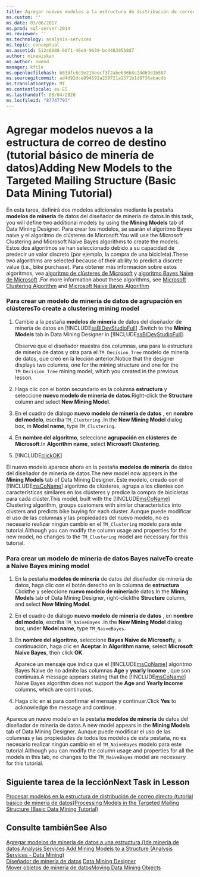 ```yaml
---
title: Agregar nuevos modelos a la estructura de distribución de correo directo (tutorial básico de minería de datos) | Microsoft Docs
ms.custom: ''
ms.date: 03/06/2017
ms.prod: sql-server-2014
ms.reviewer: ''
ms.technology: analysis-services
ms.topic: conceptual
ms.assetid: 512c6888-60f1-46e4-9639-bc448395b8d7
author: minewiskan
ms.author: owend
manager: kfile
ms.openlocfilehash: b83dfc6c9e218eecf3f2abe636b8c24d69d1b507
ms.sourcegitcommit: ad4d92dce894592a259721a1571b1d8736abacdb
ms.translationtype: MT
ms.contentlocale: es-ES
ms.lasthandoff: 08/04/2020
ms.locfileid: "87747793"
---
```

# <a name="adding-new-models-to-the-targeted-mailing-structure-basic-data-mining-tutorial"></a><span data-ttu-id="66d29-102">Agregar modelos nuevos a la estructura de correo de destino (tutorial básico de minería de datos)</span><span class="sxs-lookup"><span data-stu-id="66d29-102">Adding New Models to the Targeted Mailing Structure (Basic Data Mining Tutorial)</span></span>
  <span data-ttu-id="66d29-103">En esta tarea, definirá dos modelos adicionales mediante la pestaña **modelos de minería** de datos del diseñador de minería de datos.</span><span class="sxs-lookup"><span data-stu-id="66d29-103">In this task, you will define two additional models by using the **Mining Models** tab of Data Mining Designer.</span></span> <span data-ttu-id="66d29-104">Para crear los modelos, se usarán el algoritmo Bayes naive y el algoritmo de clústeres de Microsoft.</span><span class="sxs-lookup"><span data-stu-id="66d29-104">You will use the Microsoft Clustering and Microsoft Naive Bayes algorithms to create the models.</span></span> <span data-ttu-id="66d29-105">Estos dos algoritmos se han seleccionado debido a su capacidad de predecir un valor discreto (por ejemplo, la compra de una bicicleta).</span><span class="sxs-lookup"><span data-stu-id="66d29-105">These two algorithms are selected because of their ability to predict a discrete value (i.e., bike purchase).</span></span> <span data-ttu-id="66d29-106">Para obtener más información sobre estos algoritmos, vea [algoritmo de clústeres de Microsoft](../../2014/analysis-services/data-mining/microsoft-clustering-algorithm.md) y [algoritmo Bayes Naive de Microsoft](../../2014/analysis-services/data-mining/microsoft-naive-bayes-algorithm.md) .</span><span class="sxs-lookup"><span data-stu-id="66d29-106">For more information about these algorithms, see [Microsoft Clustering Algorithm](../../2014/analysis-services/data-mining/microsoft-clustering-algorithm.md) and [Microsoft Naive Bayes Algorithm](../../2014/analysis-services/data-mining/microsoft-naive-bayes-algorithm.md)</span></span>  
  
### <a name="to-create-a-clustering-mining-model"></a><span data-ttu-id="66d29-107">Para crear un modelo de minería de datos de agrupación en clústeres</span><span class="sxs-lookup"><span data-stu-id="66d29-107">To create a clustering mining model</span></span>  
  
1.  <span data-ttu-id="66d29-108">Cambie a la pestaña **modelos de minería** de datos del diseñador de minería de datos en [!INCLUDE[ssBIDevStudioFull](../includes/ssbidevstudiofull-md.md)] .</span><span class="sxs-lookup"><span data-stu-id="66d29-108">Switch to the **Mining Models** tab in Data Mining Designer in [!INCLUDE[ssBIDevStudioFull](../includes/ssbidevstudiofull-md.md)].</span></span>  
  
     <span data-ttu-id="66d29-109">Observe que el diseñador muestra dos columnas, una para la estructura de minería de datos y otra para el `TM_Decision_Tree` modelo de minería de datos, que creó en la lección anterior.</span><span class="sxs-lookup"><span data-stu-id="66d29-109">Notice that the designer displays two columns, one for the mining structure and one for the `TM_Decision_Tree` mining model, which you created in the previous lesson.</span></span>  
  
2.  <span data-ttu-id="66d29-110">Haga clic con el botón secundario en la columna **estructura** y seleccione **nuevo modelo de minería de datos**.</span><span class="sxs-lookup"><span data-stu-id="66d29-110">Right-click the **Structure** column and select **New Mining Model**.</span></span>  
  
3.  <span data-ttu-id="66d29-111">En el cuadro de diálogo **nuevo modelo de minería de datos** , en **nombre del modelo**, escriba `TM_Clustering` .</span><span class="sxs-lookup"><span data-stu-id="66d29-111">In the **New Mining Model** dialog box, in **Model name**, type `TM_Clustering`.</span></span>  
  
4.  <span data-ttu-id="66d29-112">En **nombre del algoritmo**, seleccione **agrupación en clústeres de Microsoft**.</span><span class="sxs-lookup"><span data-stu-id="66d29-112">In **Algorithm name**, select **Microsoft Clustering**.</span></span>  
  
5.  [!INCLUDE[clickOK](../includes/clickok-md.md)]  
  
 <span data-ttu-id="66d29-113">El nuevo modelo aparece ahora en la pestaña **modelos de minería** de datos del diseñador de minería de datos.</span><span class="sxs-lookup"><span data-stu-id="66d29-113">The new model now appears in the **Mining Models** tab of Data Mining Designer.</span></span> <span data-ttu-id="66d29-114">Este modelo, creado con el [!INCLUDE[msCoName](../includes/msconame-md.md)] algoritmo de clústeres, agrupa a los clientes con características similares en los clústeres y predice la compra de bicicletas para cada clúster.</span><span class="sxs-lookup"><span data-stu-id="66d29-114">This model, built with the [!INCLUDE[msCoName](../includes/msconame-md.md)] Clustering algorithm, groups customers with similar characteristics into clusters and predicts bike buying for each cluster.</span></span> <span data-ttu-id="66d29-115">Aunque puede modificar el uso de las columnas y las propiedades del nuevo modelo, no es necesario realizar ningún cambio en el `TM_Clustering` modelo para este tutorial.</span><span class="sxs-lookup"><span data-stu-id="66d29-115">Although you can modify the column usage and properties for the new model, no changes to the `TM_Clustering` model are necessary for this tutorial.</span></span>  
  
### <a name="to-create-a-naive-bayes-mining-model"></a><span data-ttu-id="66d29-116">Para crear un modelo de minería de datos Bayes naive</span><span class="sxs-lookup"><span data-stu-id="66d29-116">To create a Naive Bayes mining model</span></span>  
  
1.  <span data-ttu-id="66d29-117">En la pestaña **modelos de minería** de datos del diseñador de minería de datos, haga clic con el botón derecho en la columna de **estructura** Clickthe y seleccione **nuevo modelo de minería**de datos.</span><span class="sxs-lookup"><span data-stu-id="66d29-117">In the **Mining Models** tab of Data Mining Designer, right-clickthe **Structure** column, and select **New Mining Model**.</span></span>  
  
2.  <span data-ttu-id="66d29-118">En el cuadro de diálogo **nuevo modelo de minería de datos** , en **nombre del modelo**, escriba `TM_NaiveBayes` .</span><span class="sxs-lookup"><span data-stu-id="66d29-118">In the **New Mining Model** dialog box, under **Model name**, type `TM_NaiveBayes`.</span></span>  
  
3.  <span data-ttu-id="66d29-119">En **nombre del algoritmo**, seleccione **Bayes Naive de Microsoft**y, a continuación, haga clic en **Aceptar**.</span><span class="sxs-lookup"><span data-stu-id="66d29-119">In **Algorithm name**, select **Microsoft Naive Bayes**, then click **OK**.</span></span>  
  
     <span data-ttu-id="66d29-120">Aparece un mensaje que indica que el [!INCLUDE[msCoName](../includes/msconame-md.md)] algoritmo Bayes Naive de no admite las columnas **Age** y **yearly Income** , que son continuas.</span><span class="sxs-lookup"><span data-stu-id="66d29-120">A message appears stating that the [!INCLUDE[msCoName](../includes/msconame-md.md)] Naive Bayes algorithm does not support the **Age** and **Yearly Income** columns, which are continuous.</span></span>  
  
4.  <span data-ttu-id="66d29-121">Haga clic en **sí** para confirmar el mensaje y continuar.</span><span class="sxs-lookup"><span data-stu-id="66d29-121">Click **Yes** to acknowledge the message and continue.</span></span>  
  
 <span data-ttu-id="66d29-122">Aparece un nuevo modelo en la pestaña **modelos de minería** de datos del diseñador de minería de datos.</span><span class="sxs-lookup"><span data-stu-id="66d29-122">A new model appears in the **Mining Models** tab of Data Mining Designer.</span></span> <span data-ttu-id="66d29-123">Aunque puede modificar el uso de las columnas y las propiedades de todos los modelos de esta pestaña, no es necesario realizar ningún cambio en el `TM_NaiveBayes` modelo para este tutorial.</span><span class="sxs-lookup"><span data-stu-id="66d29-123">Although you can modify the column usage and properties for all the models in this tab, no changes to the `TM_NaiveBayes` model are necessary for this tutorial.</span></span>  
  
## <a name="next-task-in-lesson"></a><span data-ttu-id="66d29-124">Siguiente tarea de la lección</span><span class="sxs-lookup"><span data-stu-id="66d29-124">Next Task in Lesson</span></span>  
 [<span data-ttu-id="66d29-125">Procesar modelos en la estructura de distribución de correo directo &#40;tutorial básico de minería de datos&#41;</span><span class="sxs-lookup"><span data-stu-id="66d29-125">Processing Models in the Targeted Mailing Structure &#40;Basic Data Mining Tutorial&#41;</span></span>](../../2014/tutorials/processing-models-in-the-targeted-mailing-structure-basic-data-mining-tutorial.md)  
  
## <a name="see-also"></a><span data-ttu-id="66d29-126">Consulte también</span><span class="sxs-lookup"><span data-stu-id="66d29-126">See Also</span></span>  
 <span data-ttu-id="66d29-127">[Agregar modelos de minería de datos a una estructura &#40;&#41;de minería de datos Analysis Services](../../2014/analysis-services/data-mining/add-mining-models-to-a-structure-analysis-services-data-mining.md) </span><span class="sxs-lookup"><span data-stu-id="66d29-127">[Add Mining Models to a Structure &#40;Analysis Services - Data Mining&#41;](../../2014/analysis-services/data-mining/add-mining-models-to-a-structure-analysis-services-data-mining.md) </span></span>  
 <span data-ttu-id="66d29-128">[Diseñador de minería de datos](../../2014/analysis-services/data-mining/data-mining-designer.md) </span><span class="sxs-lookup"><span data-stu-id="66d29-128">[Data Mining Designer](../../2014/analysis-services/data-mining/data-mining-designer.md) </span></span>  
 [<span data-ttu-id="66d29-129">Mover objetos de minería de datos</span><span class="sxs-lookup"><span data-stu-id="66d29-129">Moving Data Mining Objects</span></span>](../../2014/analysis-services/data-mining/moving-data-mining-objects.md)  
  
  
